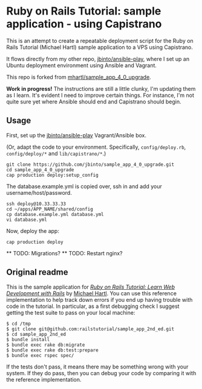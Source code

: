 # Ruby on Rails Tutorial: sample application - using Capistrano

This is an attempt to create a repeatable deployment script for the Ruby on Rails Tutorial (Michael Hartl) sample application to a VPS using Capistrano.

It flows directly from my other repo, [jbinto/ansible-play](https://github.com/jbinto/ansible-play), where I set up an Ubuntu deployment environment using Ansible and Vagrant.

This repo is forked from [mhartl/sample_app_4_0_upgrade](https://github.com/mhartl/sample_app_4_0_upgrade).

**Work in progress!** The instructions are still a little clunky, I'm updating them as I learn. It's evident I need to improve certain things. For instance, I'm not quite sure yet where Ansible should end and Capistrano should begin.


## Usage

First, set up the [jbinto/ansible-play](https://github.com/jbinto/ansible-play) Vagrant/Ansible box.

(Or, adapt the code to your environment. Specifically, `config/deploy.rb`, `config/deploy/*` and `lib/capistrano/*`.)

```
git clone https://github.com/jbinto/sample_app_4_0_upgrade.git
cd sample_app_4_0_upgrade
cap production deploy:setup_config
```



The database.example.yml is copied over, ssh in and add your username/host/password.

```
ssh deploy@10.33.33.33
cd ~/apps/APP_NAME/shared/config
cp database.example.yml database.yml
vi database.yml
```

Now, deploy the app:

```
cap production deploy
```

** TODO: Migrations?
** TODO: Restart nginx?


## Original readme

This is the sample application for
[*Ruby on Rails Tutorial: Learn Web Development with Rails*](http://railstutorial.org/)
by [Michael Hartl](http://michaelhartl.com/). You can use this reference implementation to help track down errors if you end up having trouble with code in the tutorial. In particular, as a first debugging check I suggest getting the test suite to pass on your local machine:

    $ cd /tmp
    $ git clone git@github.com:railstutorial/sample_app_2nd_ed.git
    $ cd sample_app_2nd_ed
    $ bundle install
    $ bundle exec rake db:migrate
    $ bundle exec rake db:test:prepare
    $ bundle exec rspec spec/

If the tests don't pass, it means there may be something wrong with your system. If they do pass, then you can debug your code by comparing it with the reference implementation.